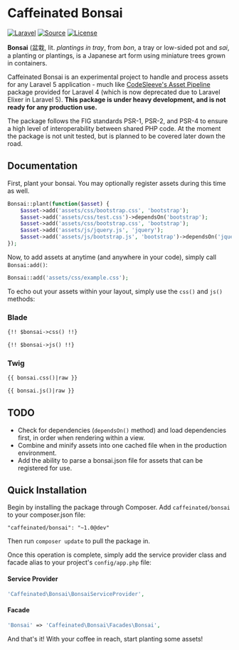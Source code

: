 Caffeinated Bonsai
====================
[![Laravel](https://img.shields.io/badge/Laravel-5.0-orange.svg?style=flat-square)](http://laravel.com)
[![Source](http://img.shields.io/badge/source-caffeinated/bonsai-blue.svg?style=flat-square)](https://github.com/caffeinated/bonsai)
[![License](http://img.shields.io/badge/license-MIT-brightgreen.svg?style=flat-square)](https://tldrlegal.com/license/mit-license)

**Bonsai** (盆栽, lit. *plantings in tray*, from *bon*, a tray or low-sided pot and *sai*, a planting or plantings, is a Japanese art form using miniature trees grown in containers.

Caffeinated Bonsai is an experimental project to handle and process assets for any Laravel 5 application - much like [CodeSleeve's Asset Pipeline](https://github.com/CodeSleeve/asset-pipeline) package provided for Laravel 4 (which is now deprecated due to Laravel Elixer in Laravel 5). **This package is under heavy development, and is not ready for any production use.**

The package follows the FIG standards PSR-1, PSR-2, and PSR-4 to ensure a high level of interoperability between shared PHP code. At the moment the package is not unit tested, but is planned to be covered later down the road.

Documentation
-------------
First, plant your bonsai. You may optionally register assets during this time as well.

```php
Bonsai::plant(function($asset) {
	$asset->add('assets/css/bootstrap.css', 'bootstrap');
	$asset->add('assets/css/test.css')->dependsOn('bootstrap');
	$asset->add('assets/css/bootstrap.css', 'bootstrap');                // Duplicate assets will be caught and ignored.
	$asset->add('assets/js/jquery.js', 'jquery');
	$asset->add('assets/js/bootstrap.js', 'bootstrap')->dependsOn('jquery');
});
```

Now, to add assets at anytime (and anywhere in your code), simply call `Bonsai:add()`:

```php
Bonsai::add('assets/css/example.css');
```

To echo out your assets within your layout, simply use the `css()` and `js()` methods:

### Blade

```html
{!! $bonsai->css() !!}

{!! $bonsai->js() !!}
```

### Twig

```html
{{ bonsai.css()|raw }}

{{ bonsai.js()|raw }}
```

TODO
----
- Check for dependencies (`dependsOn()` method) and load dependencies first, in order when rendering within a view.
- Combine and minify assets into one cached file when in the production environment.
- Add the ability to parse a bonsai.json file for assets that can be registered for use.

Quick Installation
------------------
Begin by installing the package through Composer. Add `caffeinated/bonsai` to your composer.json file:

```
"caffeinated/bonsai": "~1.0@dev"
```

Then run `composer update` to pull the package in.

Once this operation is complete, simply add the service provider class and facade alias to your project's `config/app.php` file:

#### Service Provider

```php
'Caffeinated\Bonsai\BonsaiServiceProvider',
```

#### Facade

```php
'Bonsai' => 'Caffeinated\Bonsai\Facades\Bonsai',
```

And that's it! With your coffee in reach, start planting some assets!
